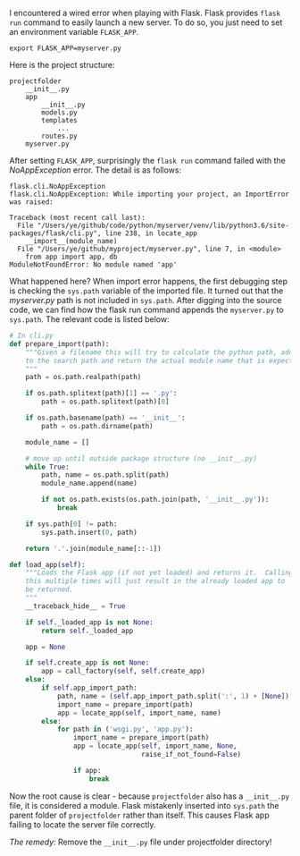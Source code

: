 I encountered a wired error when playing with Flask. Flask provides ``flask run`` command to easily launch a new server. To do so, you just need to set an environment variable ``FLASK_APP``.

```shell
export FLASK_APP=myserver.py
```

Here is the project structure:
```
projectfolder
    __init__.py
    app
        __init__.py
        models.py
        templates
            ...
        routes.py
    myserver.py
```

After setting ``FLASK_APP``, surprisingly the ``flask run`` command failed with the *NoAppException* error. The detail is as follows:

```
flask.cli.NoAppException
flask.cli.NoAppException: While importing your project, an ImportError was raised:

Traceback (most recent call last):
  File "/Users/ye/github/code/python/myserver/venv/lib/python3.6/site-packages/flask/cli.py", line 238, in locate_app
    __import__(module_name)
  File "/Users/ye/github/myproject/myserver.py", line 7, in <module>
    from app import app, db
ModuleNotFoundError: No module named 'app'
```

What happened here? When import error happens, the first debugging step is checking the ``sys.path`` variable of the imported file. It turned out that the *myserver.py* path is not included in ``sys.path``.
After digging into the source code, we can find how the flask run command appends the ``myserver.py`` to ``sys.path``. The relevant code is listed below:

```python
# In cli.py
def prepare_import(path):
    """Given a filename this will try to calculate the python path, add it
    to the search path and return the actual module name that is expected.
    """
    path = os.path.realpath(path)

    if os.path.splitext(path)[1] == '.py':
        path = os.path.splitext(path)[0]

    if os.path.basename(path) == '__init__':
        path = os.path.dirname(path)

    module_name = []

    # move up until outside package structure (no __init__.py)
    while True:
        path, name = os.path.split(path)
        module_name.append(name)

        if not os.path.exists(os.path.join(path, '__init__.py')):
            break

    if sys.path[0] != path:
        sys.path.insert(0, path)

    return '.'.join(module_name[::-1])

def load_app(self):
    """Loads the Flask app (if not yet loaded) and returns it.  Calling
    this multiple times will just result in the already loaded app to
    be returned.
    """
    __traceback_hide__ = True

    if self._loaded_app is not None:
        return self._loaded_app

    app = None

    if self.create_app is not None:
        app = call_factory(self, self.create_app)
    else:
        if self.app_import_path:
            path, name = (self.app_import_path.split(':', 1) + [None])[:2]
            import_name = prepare_import(path)
            app = locate_app(self, import_name, name)
        else:
            for path in ('wsgi.py', 'app.py'):
                import_name = prepare_import(path)
                app = locate_app(self, import_name, None,
                                 raise_if_not_found=False)

                if app:
                    break
```

Now the root cause is clear - because ``projectfolder`` also has a ``__init__.py`` file, it is considered a module. Flask mistakenly inserted into ``sys.path`` the parent folder of ``projectfolder`` rather than itself. This causes Flask app failing to locate the server file correctly.

*The remedy*: Remove the ``__init__.py`` file under projectfolder directory!